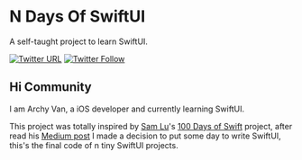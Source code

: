 # N Days Of SwiftUI
A self-taught project to learn SwiftUI.

[![Twitter URL](https://img.shields.io/twitter/url/http/shields.io.svg?style=social)](https://twitter.com/intent/tweet?text=https://github.com/UnicornBoss/NDaysOfSwiftUI)
[![Twitter Follow](https://img.shields.io/twitter/follow/archyvan.svg?style=social)](https://twitter.com/archyvan92)

## Hi Community ##

I am Archy Van, a iOS developer and currently learning SwiftUI.

This project was totally inspired by [Sam Lu](https://twitter.com/samvlu)'s [100 Days of Swift](http://samvlu.com/index.html) project, after read his [Medium post](https://medium.com/@samvlu/100-days-of-swift-736d45a19b63#.ayz5vx6mc) I made a decision to put some day to write SwiftUI, this's the final code of n tiny SwiftUI projects.
